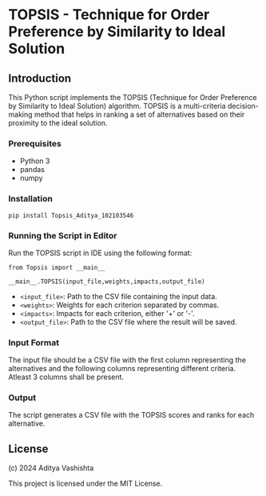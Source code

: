 # TOPSIS - Technique for Order Preference by Similarity to Ideal Solution

## Introduction

This Python script implements the TOPSIS (Technique for Order Preference by Similarity to Ideal Solution) algorithm. TOPSIS is a multi-criteria decision-making method that helps in ranking a set of alternatives based on their proximity to the ideal solution.

### Prerequisites

- Python 3
- pandas
- numpy

### Installation
```pip install Topsis_Aditya_102103546```

### Running the Script in Editor

Run the TOPSIS script in IDE using the following format:

```
from Topsis import __main__

__main__.TOPSIS(input_file,weights,impacts,output_file)
```

- `<input_file>`: Path to the CSV file containing the input data.
- `<weights>`: Weights for each criterion separated by commas.
- `<impacts>`: Impacts for each criterion, either '+' or '-'.
- `<output_file>`: Path to the CSV file where the result will be saved.

### Input Format

The input file should be a CSV file with the first column representing the alternatives and the following columns representing different criteria. Atleast 3 columns shall be present.

### Output

The script generates a CSV file with the TOPSIS scores and ranks for each alternative.

## License

(c) 2024 Aditya Vashishta

This project is licensed under the MIT License.
```